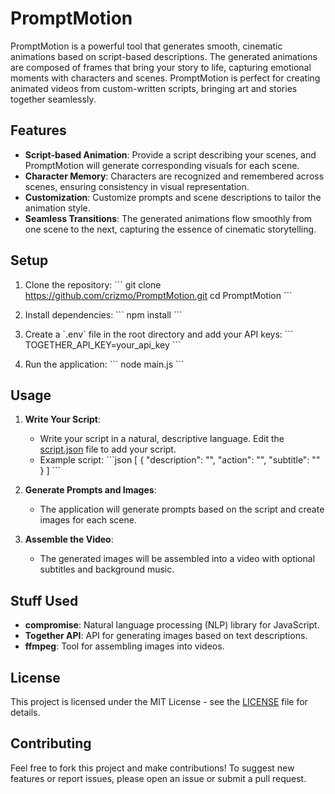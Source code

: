 # PromptMotion

PromptMotion is a powerful tool that generates smooth, cinematic animations based on script-based descriptions. The generated animations are composed of frames that bring your story to life, capturing emotional moments with characters and scenes. PromptMotion is perfect for creating animated videos from custom-written scripts, bringing art and stories together seamlessly.

## Features

- **Script-based Animation**: Provide a script describing your scenes, and PromptMotion will generate corresponding visuals for each scene.
- **Character Memory**: Characters are recognized and remembered across scenes, ensuring consistency in visual representation.
- **Customization**: Customize prompts and scene descriptions to tailor the animation style.
- **Seamless Transitions**: The generated animations flow smoothly from one scene to the next, capturing the essence of cinematic storytelling.

## Setup

1. Clone the repository:
   \`\`\`
   git clone https://github.com/crizmo/PromptMotion.git
   cd PromptMotion
   \`\`\`

2. Install dependencies:
   \`\`\`
   npm install
   \`\`\`

3. Create a \`.env\` file in the root directory and add your API keys:
   \`\`\`
   TOGETHER_API_KEY=your_api_key
   \`\`\`

4. Run the application:
   \`\`\`
   node main.js
   \`\`\`

## Usage

1. **Write Your Script**:
   - Write your script in a natural, descriptive language. Edit the [script.json](script.json) file to add your script.
   - Example script:
     \`\`\`json
     [
         {
             "description": "",
             "action": "",
             "subtitle": ""
         }
     ]
     \`\`\`

2. **Generate Prompts and Images**:
   - The application will generate prompts based on the script and create images for each scene.

3. **Assemble the Video**:
   - The generated images will be assembled into a video with optional subtitles and background music.

## Stuff Used

- **compromise**: Natural language processing (NLP) library for JavaScript.
- **Together API**: API for generating images based on text descriptions.
- **ffmpeg**: Tool for assembling images into videos.

## License

This project is licensed under the MIT License - see the [LICENSE](LICENSE) file for details.

## Contributing

Feel free to fork this project and make contributions! To suggest new features or report issues, please open an issue or submit a pull request.